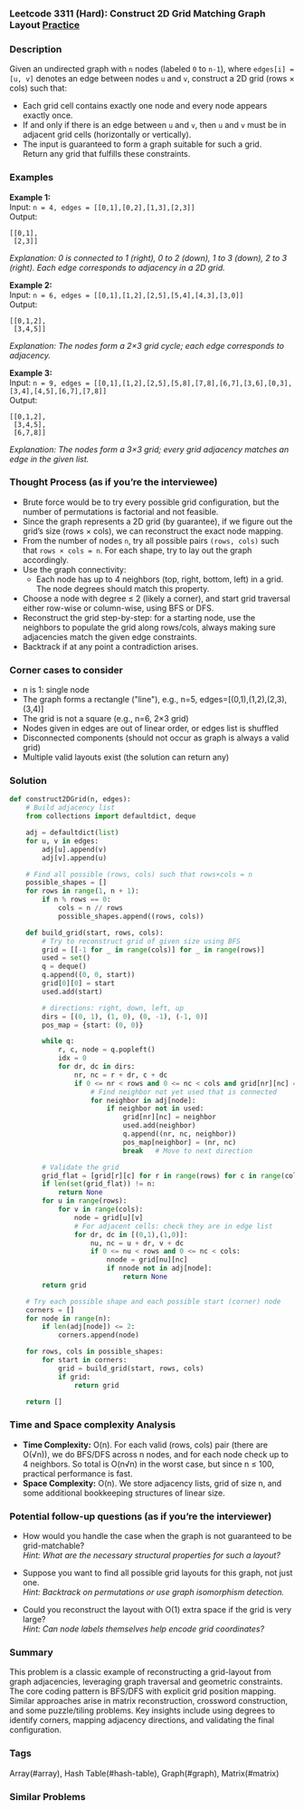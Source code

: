 ### Leetcode 3311 (Hard): Construct 2D Grid Matching Graph Layout [Practice](https://leetcode.com/problems/construct-2d-grid-matching-graph-layout)

### Description  
Given an undirected graph with `n` nodes (labeled `0` to `n-1`), where `edges[i] = [u, v]` denotes an edge between nodes `u` and `v`, construct a 2D grid (rows × cols) such that:  
- Each grid cell contains exactly one node and every node appears exactly once.  
- If and only if there is an edge between `u` and `v`, then `u` and `v` must be in adjacent grid cells (horizontally or vertically).  
- The input is guaranteed to form a graph suitable for such a grid.  
Return any grid that fulfills these constraints.

### Examples  

**Example 1:**  
Input: `n = 4, edges = [[0,1],[0,2],[1,3],[2,3]]`  
Output:  
```
[[0,1],
 [2,3]]
```  
*Explanation: 0 is connected to 1 (right), 0 to 2 (down), 1 to 3 (down), 2 to 3 (right). Each edge corresponds to adjacency in a 2D grid.*

**Example 2:**  
Input: `n = 6, edges = [[0,1],[1,2],[2,5],[5,4],[4,3],[3,0]]`  
Output:  
```
[[0,1,2],
 [3,4,5]]
```  
*Explanation: The nodes form a 2×3 grid cycle; each edge corresponds to adjacency.*

**Example 3:**  
Input: `n = 9, edges = [[0,1],[1,2],[2,5],[5,8],[7,8],[6,7],[3,6],[0,3],[3,4],[4,5],[6,7],[7,8]]`  
Output:  
```
[[0,1,2],
 [3,4,5],
 [6,7,8]]
```  
*Explanation: The nodes form a 3×3 grid; every grid adjacency matches an edge in the given list.*

### Thought Process (as if you’re the interviewee)  
- Brute force would be to try every possible grid configuration, but the number of permutations is factorial and not feasible.
- Since the graph represents a 2D grid (by guarantee), if we figure out the grid’s size (rows × cols), we can reconstruct the exact node mapping.
- From the number of nodes `n`, try all possible pairs `(rows, cols)` such that `rows × cols = n`. For each shape, try to lay out the graph accordingly.
- Use the graph connectivity:  
  - Each node has up to 4 neighbors (top, right, bottom, left) in a grid. The node degrees should match this property.
- Choose a node with degree ≤ 2 (likely a corner), and start grid traversal either row-wise or column-wise, using BFS or DFS.
- Reconstruct the grid step-by-step: for a starting node, use the neighbors to populate the grid along rows/cols, always making sure adjacencies match the given edge constraints.
- Backtrack if at any point a contradiction arises.

### Corner cases to consider  
- n is 1: single node
- The graph forms a rectangle ("line"), e.g., n=5, edges=[(0,1),(1,2),(2,3),(3,4)]
- The grid is not a square (e.g., n=6, 2×3 grid)
- Nodes given in edges are out of linear order, or edges list is shuffled
- Disconnected components (should not occur as graph is always a valid grid)
- Multiple valid layouts exist (the solution can return any)

### Solution

```python
def construct2DGrid(n, edges):
    # Build adjacency list
    from collections import defaultdict, deque

    adj = defaultdict(list)
    for u, v in edges:
        adj[u].append(v)
        adj[v].append(u)

    # Find all possible (rows, cols) such that rows×cols = n
    possible_shapes = []
    for rows in range(1, n + 1):
        if n % rows == 0:
            cols = n // rows
            possible_shapes.append((rows, cols))

    def build_grid(start, rows, cols):
        # Try to reconstruct grid of given size using BFS
        grid = [[-1 for _ in range(cols)] for _ in range(rows)]
        used = set()
        q = deque()
        q.append((0, 0, start))
        grid[0][0] = start
        used.add(start)

        # directions: right, down, left, up
        dirs = [(0, 1), (1, 0), (0, -1), (-1, 0)]
        pos_map = {start: (0, 0)}

        while q:
            r, c, node = q.popleft()
            idx = 0
            for dr, dc in dirs:
                nr, nc = r + dr, c + dc
                if 0 <= nr < rows and 0 <= nc < cols and grid[nr][nc] == -1:
                    # Find neighbor not yet used that is connected
                    for neighbor in adj[node]:
                        if neighbor not in used:
                            grid[nr][nc] = neighbor
                            used.add(neighbor)
                            q.append((nr, nc, neighbor))
                            pos_map[neighbor] = (nr, nc)
                            break   # Move to next direction

        # Validate the grid
        grid_flat = [grid[r][c] for r in range(rows) for c in range(cols)]
        if len(set(grid_flat)) != n:
            return None
        for u in range(rows):
            for v in range(cols):
                node = grid[u][v]
                # For adjacent cells: check they are in edge list
                for dr, dc in [(0,1),(1,0)]:
                    nu, nc = u + dr, v + dc
                    if 0 <= nu < rows and 0 <= nc < cols:
                        nnode = grid[nu][nc]
                        if nnode not in adj[node]:
                            return None
        return grid

    # Try each possible shape and each possible start (corner) node
    corners = []
    for node in range(n):
        if len(adj[node]) <= 2:
            corners.append(node)

    for rows, cols in possible_shapes:
        for start in corners:
            grid = build_grid(start, rows, cols)
            if grid:
                return grid

    return []

```

### Time and Space complexity Analysis  

- **Time Complexity:** O(n). For each valid (rows, cols) pair (there are O(√n)), we do BFS/DFS across n nodes, and for each node check up to 4 neighbors. So total is O(n√n) in the worst case, but since n ≤ 100, practical performance is fast.
- **Space Complexity:** O(n). We store adjacency lists, grid of size n, and some additional bookkeeping structures of linear size.

### Potential follow-up questions (as if you’re the interviewer)  

- How would you handle the case when the graph is not guaranteed to be grid-matchable?  
  *Hint: What are the necessary structural properties for such a layout?*

- Suppose you want to find all possible grid layouts for this graph, not just one.  
  *Hint: Backtrack on permutations or use graph isomorphism detection.*

- Could you reconstruct the layout with O(1) extra space if the grid is very large?  
  *Hint: Can node labels themselves help encode grid coordinates?*

### Summary
This problem is a classic example of reconstructing a grid-layout from graph adjacencies, leveraging graph traversal and geometric constraints. The core coding pattern is BFS/DFS with explicit grid position mapping. Similar approaches arise in matrix reconstruction, crossword construction, and some puzzle/tiling problems. Key insights include using degrees to identify corners, mapping adjacency directions, and validating the final configuration.

### Tags
Array(#array), Hash Table(#hash-table), Graph(#graph), Matrix(#matrix)

### Similar Problems
